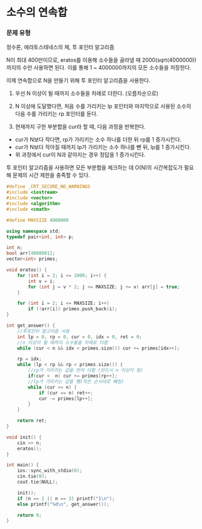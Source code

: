 # 소수의 연속합

### 문제 유형

정수론, 에라토스테네스의 체, 투 포인터 알고리즘


N이 최대 400만이므로, eratos를 이용해 소수들을 골라낼 때 2000(sqrt(4000000))까지의 수만 사용하면 된다. 이를 통해 1 ~ 4000000까지의 모든 소수들을 저장한다.

이제 연속합으로 N을 만들기 위해 투 포인터 알고리즘을 사용한다.

1. 우선 N 이상이 될 때까지 소수들을 차례로 더한다. (오름차순으로)

2. N 이상에 도달했다면, 처음 수를 가리키는 lp 포인터와 마지막으로 사용된 소수의 다음 수를 가리키는 rp 포인터를 둔다.

3. 현재까지 구한 부분합을 cur라 할 때, 다음 과정을 반복한다.

* cur가 N보다 작다면, rp가 가리키는 소수 하나를 더한 뒤 rp를 1 증가시킨다.
* cur가 N보다 작아질 때까지 lp가 가리키는 소수 하나를 뺀 뒤, lp를 1 증가시킨다.
* 위 과정에서 cur이 N과 같아지는 경우 정답을 1 증가시킨다.


투 포인터 알고리즘을 사용하면 모든 부분합을 체크하는 데 O(N)의 시간복잡도가 필요해 문제의 시간 제한을 충족할 수 있다.

```c++
#define _CRT_SECURE_NO_WARNINGS
#include <iostream>
#include <vector>
#include <algorithm>
#include <cmath>

#define MAXSIZE 4000000

using namespace std;
typedef pair<int, int> p;

int n;
bool arr[4000001];
vector<int> primes;

void eratos() {
	for (int i = 2; i <= 2000; i++) {
		int v = i;
		for (int j = v * 2; j <= MAXSIZE; j += v) arr[j] = true;
	}

	for (int i = 2; i <= MAXSIZE; i++)
		if (!arr[i]) primes.push_back(i);
}

int get_answer() {
	//투포인터 알고리즘 사용
	int lp = 0, rp = 0, cur = 0, idx = 0, ret = 0;
	//n 이상이 될 때까지 소수들을 차례로 더함
	while (cur < n && idx < primes.size()) cur += primes[idx++];

	rp = idx;
	while (lp < rp && rp < primes.size()) {
		//rp가 가리키는 값을 먼저 더함 (반드시 n 이상이 됨)
		if(cur <  n) cur += primes[rp++];		
		//lp가 가리키는 값을 뺌(작은 순서대로 빼짐)
		while (cur >= n) {
			if (cur == n) ret++;
			cur -= primes[lp++];
		}
	}

	return ret;
}

void init() {
	cin >> n;
	eratos();
}

int main() {
	ios::sync_with_stdio(0);
	cin.tie(0);
	cout.tie(NULL);

	init();
	if (n == 2 || n == 3) printf("1\n");
	else printf("%d\n", get_answer());

	return 0;
}
```